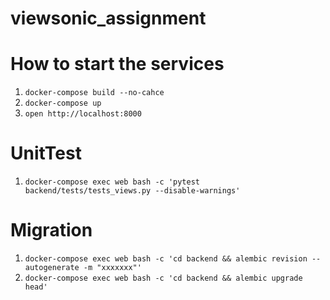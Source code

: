 # viewsonic_assignment
# How to start the services
1. `docker-compose build --no-cahce`
2. `docker-compose up`
3. `open http://localhost:8000`

# UnitTest
1. `docker-compose exec web bash -c 'pytest backend/tests/tests_views.py --disable-warnings'`

# Migration
1. `docker-compose exec web bash -c 'cd backend && alembic revision --autogenerate -m "xxxxxxx"'`
2. `docker-compose exec web bash -c 'cd backend && alembic upgrade head'`
